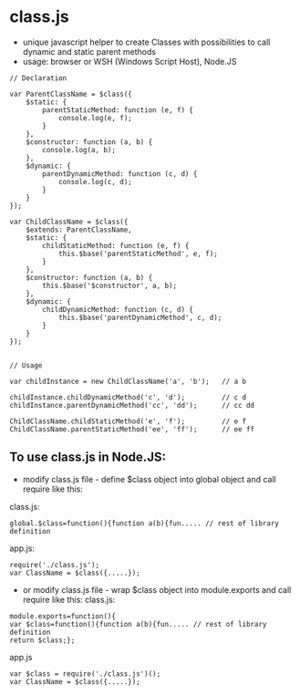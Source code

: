 # class.js

- unique javascript helper to create Classes with possibilities to call dynamic and static parent methods
- usage: browser or WSH (Windows Script Host), Node.JS

```
// Declaration

var ParentClassName = $class({
    $static: {
        parentStaticMethod: function (e, f) {
            console.log(e, f);
        }
    },
    $constructor: function (a, b) {
        console.log(a, b);
    },
    $dynamic: {
        parentDynamicMethod: function (c, d) {
            console.log(c, d);
        }
    }
});

var ChildClassName = $class({
    $extends: ParentClassName,
    $static: {
        childStaticMethod: function (e, f) {
            this.$base('parentStaticMethod', e, f);
        }
    },
    $constructor: function (a, b) {
        this.$base('$constructor', a, b);
    },
    $dynamic: {
        childDynamicMethod: function (c, d) {
            this.$base('parentDynamicMethod', c, d);
        }
    }
});


// Usage

var childInstance = new ChildClassName('a', 'b');	// a b

childInstance.childDynamicMethod('c', 'd');			// c d
childInstance.parentDynamicMethod('cc', 'dd');		// cc dd

ChildClassName.childStaticMethod('e', 'f');			// e f
ChildClassName.parentStaticMethod('ee', 'ff');		// ee ff
```

## To use class.js in Node.JS:
- modify class.js file - define $class object into global object and call require like this:

class.js:
```
global.$class=function(){function a(b){fun..... // rest of library definition 
```

app.js:
```
require('./class.js');
var ClassName = $class({.....});
```

- or modify class.js file - wrap $class object into module.exports and call require like this:
class.js:
```
module.exports=function(){
var $class=function(){function a(b){fun..... // rest of library definition 
return $class;};
```

app.js
```
var $class = require('./class.js')();
var ClassName = $class({.....});
```
